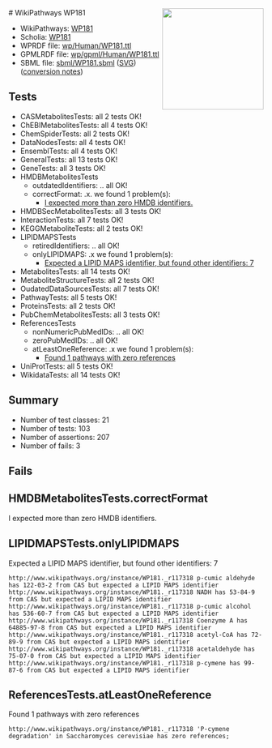 <img style="float: right; width: 200px" src="../logo.png" />
# WikiPathways WP181

* WikiPathways: [WP181](https://identifiers.org/wikipathways:WP181)
* Scholia: [WP181](https://scholia.toolforge.org/wikipathways/WP181)
* WPRDF file: [wp/Human/WP181.ttl](../wp/Human/WP181.ttl)
* GPMLRDF file: [wp/gpml/Human/WP181.ttl](../wp/gpml/Human/WP181.ttl)
* SBML file: [sbml/WP181.sbml](../sbml/WP181.sbml) ([SVG](../sbml/WP181.svg)) ([conversion notes](../sbml/WP181.txt))

## Tests
* CASMetabolitesTests: all 2 tests OK!
* ChEBIMetabolitesTests: all 4 tests OK!
* ChemSpiderTests: all 2 tests OK!
* DataNodesTests: all 4 tests OK!
* EnsemblTests: all 4 tests OK!
* GeneralTests: all 13 tests OK!
* GeneTests: all 3 tests OK!
* HMDBMetabolitesTests
    * outdatedIdentifiers: .. all OK!
    * correctFormat: .x. we found 1 problem(s):
        * [I expected more than zero HMDB identifiers.](#ad154c1e)
* HMDBSecMetabolitesTests: all 3 tests OK!
* InteractionTests: all 7 tests OK!
* KEGGMetaboliteTests: all 2 tests OK!
* LIPIDMAPSTests
    * retiredIdentifiers: .. all OK!
    * onlyLIPIDMAPS: .x we found 1 problem(s):
        * [Expected a LIPID MAPS identifier, but found other identifiers: 7](#48cc60be)
* MetabolitesTests: all 14 tests OK!
* MetaboliteStructureTests: all 2 tests OK!
* OudatedDataSourcesTests: all 7 tests OK!
* PathwayTests: all 5 tests OK!
* ProteinsTests: all 2 tests OK!
* PubChemMetabolitesTests: all 3 tests OK!
* ReferencesTests
    * nonNumericPubMedIDs: .. all OK!
    * zeroPubMedIDs: .. all OK!
    * atLeastOneReference: .x we found 1 problem(s):
        * [Found 1 pathways with zero references](#35eb778e)
* UniProtTests: all 5 tests OK!
* WikidataTests: all 14 tests OK!


## Summary

* Number of test classes: 21
* Number of tests: 103
* Number of assertions: 207
* Number of fails: 3

## Fails

<a name="ad154c1e" />

## HMDBMetabolitesTests.correctFormat

I expected more than zero HMDB identifiers.
<a name="48cc60be" />

## LIPIDMAPSTests.onlyLIPIDMAPS

Expected a LIPID MAPS identifier, but found other identifiers: 7
```
http://www.wikipathways.org/instance/WP181._r117318 p-cumic aldehyde has 122-03-2 from CAS but expected a LIPID MAPS identifier
http://www.wikipathways.org/instance/WP181._r117318 NADH has 53-84-9 from CAS but expected a LIPID MAPS identifier
http://www.wikipathways.org/instance/WP181._r117318 p-cumic alcohol has 536-60-7 from CAS but expected a LIPID MAPS identifier
http://www.wikipathways.org/instance/WP181._r117318 Coenzyme A has 64885-97-8 from CAS but expected a LIPID MAPS identifier
http://www.wikipathways.org/instance/WP181._r117318 acetyl-CoA has 72-89-9 from CAS but expected a LIPID MAPS identifier
http://www.wikipathways.org/instance/WP181._r117318 acetaldehyde has 75-07-0 from CAS but expected a LIPID MAPS identifier
http://www.wikipathways.org/instance/WP181._r117318 p-cymene has 99-87-6 from CAS but expected a LIPID MAPS identifier
```

<a name="35eb778e" />

## ReferencesTests.atLeastOneReference

Found 1 pathways with zero references
```
http://www.wikipathways.org/instance/WP181._r117318 'P-cymene degradation' in Saccharomyces cerevisiae has zero references; 
```

